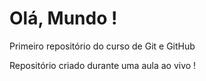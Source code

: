 # Olá, Mundo !
 Primeiro repositório do curso de Git e GitHub

 Repositório criado durante uma aula ao vivo ! 
